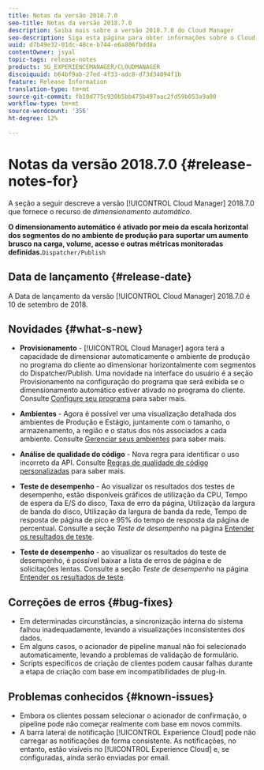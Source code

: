 ```yaml
---
title: Notas da versão 2018.7.0
seo-title: Notas da versão 2018.7.0
description: Saiba mais sobre a versão 2018.7.0 do Cloud Manager
seo-description: Siga esta página para obter informações sobre o Cloud Manager Versão 2018.7.0.
uuid: d7b49e32-01dc-48ce-b744-e6a806fbdd8a
contentOwner: jsyal
topic-tags: release-notes
products: SG_EXPERIENCEMANAGER/CLOUDMANAGER
discoiquuid: b64bf9ab-27ed-4f33-adc8-d73d34094f1b
feature: Release Information
translation-type: tm+mt
source-git-commit: fb10d775c930b5bb475b497aac2fd59b053a9a00
workflow-type: tm+mt
source-wordcount: '356'
ht-degree: 12%

---
```



# Notas da versão 2018.7.0 {#release-notes-for}

A seção a seguir descreve a versão [!UICONTROL Cloud Manager] 2018.7.0 que fornece o recurso de *dimensionamento automático*.

**O dimensionamento automático é ativado por meio da escala horizontal dos segmentos do no ambiente de produção para suportar um aumento brusco na carga, volume, acesso e outras métricas monitoradas definidas.**`Dispatcher/Publish`

## Data de lançamento {#release-date}

A Data de lançamento da versão [!UICONTROL Cloud Manager] 2018.7.0 é 10 de setembro de 2018.

## Novidades {#what-s-new}

* **Provisionamento**  -  [!UICONTROL Cloud Manager] agora terá a capacidade de dimensionar automaticamente o ambiente de produção no programa do cliente ao dimensionar horizontalmente com segmentos do Dispatcher/Publish. Uma novidade na interface do usuário é a seção Provisionamento na configuração do programa que será exibida se o dimensionamento automático estiver ativado no programa do cliente. Consulte [Configure seu programa](setting-up-program.md) para saber mais.

* **Ambientes**  - Agora é possível ver uma visualização detalhada dos ambientes de Produção e Estágio, juntamente com o tamanho, o armazenamento, a região e o status dos nós associados a cada ambiente. Consulte [Gerenciar seus ambientes](manage-your-environment.md) para saber mais.

* **Análise de qualidade do código**  - Nova regra para identificar o uso incorreto da API. Consulte [Regras de qualidade de código personalizadas](custom-code-quality-rules.md) para saber mais.

* **Teste de desempenho**  - Ao visualizar os resultados dos testes de desempenho, estão disponíveis gráficos de utilização da CPU, Tempo de espera da E/S do disco, Taxa de erro da página, Utilização da largura de banda do disco, Utilização da largura de banda da rede, Tempo de resposta de página de pico e 95% do tempo de resposta da página de percentual. Consulte a seção *Teste de desempenho* na página [Entender os resultados de teste](understand-your-test-results.md).

* **Teste de desempenho**  - ao visualizar os resultados do teste de desempenho, é possível baixar a lista de erros de página e de solicitações lentas. Consulte a seção *Teste de desempenho* na página [Entender os resultados de teste](understand-your-test-results.md).

## Correções de erros {#bug-fixes}

* Em determinadas circunstâncias, a sincronização interna do sistema falhou inadequadamente, levando a visualizações inconsistentes dos dados.
* Em alguns casos, o acionador de pipeline manual não foi selecionado automaticamente, levando a problemas de validação de formulário.
* Scripts específicos de criação de clientes podem causar falhas durante a etapa de criação com base em incompatibilidades de plug-in.

## Problemas conhecidos {#known-issues}

* Embora os clientes possam selecionar o acionador de confirmação, o pipeline pode não começar realmente com base em novos commits.
* A barra lateral de notificação [!UICONTROL Experience Cloud] pode não carregar as notificações de forma consistente. As notificações, no entanto, estão visíveis no [!UICONTROL Experience Cloud] e, se configuradas, ainda serão enviadas por email.

